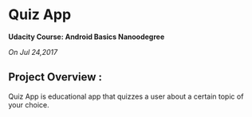 # Quiz App 
**Udacity Course: Android Basics Nanoodegree**

*On  Jul 24,2017*

## Project Overview :
Quiz App is educational app that quizzes a user about a certain topic of your choice.
